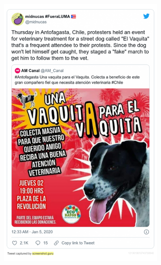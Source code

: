 ![elvaquita](https://raw.githubusercontent.com/muneer78/muneer78.github.io/master/images/vaquito.png)



